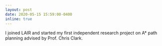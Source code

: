 ```yaml
---
layout: post
date: 2020-05-15 15:59:00-0400
inline: true
---
```


I joined LAIR and started my first independent research project on A* path planning advised by Prof. Chris Clark.
